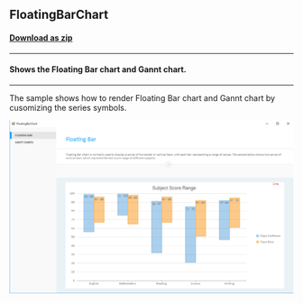 ## FloatingBarChart
#### [Download as zip](https://grapecity.github.io/DownGit/#/home?url=https://github.com/GrapeCity/ComponentOne-WinForms-Samples/tree/master/Core\FlexChart\CS\FloatingBarChart)
____
#### Shows the Floating Bar chart and Gannt chart.
____
The sample shows how to render Floating Bar chart and Gannt chart by cusomizing the series symbols.

![screenshot](screenshot.PNG)
